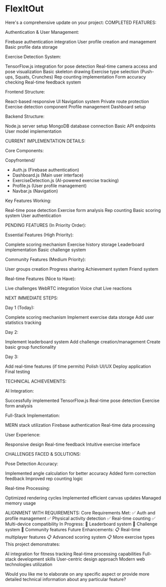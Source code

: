# FlexItOut

Here's a comprehensive update on your project:
COMPLETED FEATURES:

Authentication & User Management:


Firebase authentication integration
User profile creation and management
Basic profile data storage


Exercise Detection System:


TensorFlow.js integration for pose detection
Real-time camera access and pose visualization
Basic skeleton drawing
Exercise type selection (Push-ups, Squats, Crunches)
Rep counting implementation
Form accuracy checking
Real-time feedback system


Frontend Structure:


React-based responsive UI
Navigation system
Private route protection
Exercise detection component
Profile management
Dashboard setup


Backend Structure:


Node.js server setup
MongoDB database connection
Basic API endpoints
User model implementation

CURRENT IMPLEMENTATION DETAILS:

Core Components:

Copyfrontend/
  - Auth.js (Firebase authentication)
  - Dashboard.js (Main user interface)
  - ExerciseDetection.js (AI-powered exercise tracking)
  - Profile.js (User profile management)
  - Navbar.js (Navigation)

Key Features Working:


Real-time pose detection
Exercise form analysis
Rep counting
Basic scoring system
User authentication

PENDING FEATURES (In Priority Order):

Essential Features (High Priority):


Complete scoring mechanism
Exercise history storage
Leaderboard implementation
Basic challenge system


Community Features (Medium Priority):


User groups creation
Progress sharing
Achievement system
Friend system


Real-time Features (Nice to Have):


Live challenges
WebRTC integration
Voice chat
Live reactions

NEXT IMMEDIATE STEPS:

Day 1 (Today):


Complete scoring mechanism
Implement exercise data storage
Add user statistics tracking


Day 2:


Implement leaderboard system
Add challenge creation/management
Create basic group functionality


Day 3:


Add real-time features (if time permits)
Polish UI/UX
Deploy application
Final testing

TECHNICAL ACHIEVEMENTS:

AI Integration:


Successfully implemented TensorFlow.js
Real-time pose detection
Exercise form analysis


Full-Stack Implementation:


MERN stack utilization
Firebase authentication
Real-time data processing


User Experience:


Responsive design
Real-time feedback
Intuitive exercise interface

CHALLENGES FACED & SOLUTIONS:

Pose Detection Accuracy:


Implemented angle calculation for better accuracy
Added form correction feedback
Improved rep counting logic


Real-time Processing:


Optimized rendering cycles
Implemented efficient canvas updates
Managed memory usage

ALIGNMENT WITH REQUIREMENTS:
Core Requirements Met:
✅ Auth and profile management
✅ Physical activity detection
✅ Real-time counting
✅ Multi-device compatibility
In Progress:
🔄 Leaderboard system
🔄 Challenge system
🔄 Community features
Future Enhancements:
📋 Real-time multiplayer features
📋 Advanced scoring system
📋 More exercise types
This project demonstrates:

AI integration for fitness tracking
Real-time processing capabilities
Full-stack development skills
User-centric design approach
Modern web technologies utilization

Would you like me to elaborate on any specific aspect or provide more detailed technical information about any particular feature?
